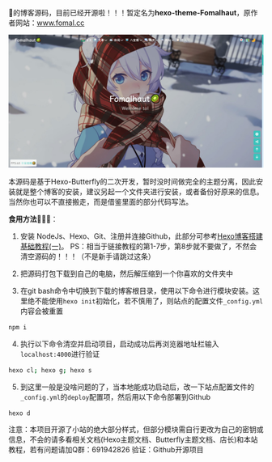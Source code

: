 🥝的博客源码，目前已经开源啦！！！暂定名为**hexo-theme-Fomalhaut**，原作者网站：www.fomal.cc


![](./cover.jpg)

本源码是基于Hexo-Butterfly的二次开发，暂时没时间做完全的主题分离，因此安装就是整个博客的安装，建议另起一个文件夹进行安装，或者备份好原来的信息。当然你也可以不直接搬走，而是借鉴里面的部分代码写法。

**食用方法**🍡🍡🍡：

1. 安装 NodeJs、Hexo、Git、注册并连接Github，此部分可参考[Hexo博客搭建基础教程(一)](https://www.fomal.cc/posts/e593433d.html)。
  PS：相当于链接教程的第1-7步，第8步就不要做了，不然会清空源码的！！！（不是新手请跳过这条）

2. 把源码打包下载到自己的电脑，然后解压缩到一个你喜欢的文件夹中

3. 在git bash命令中切换到下载的博客根目录，使用以下命令进行模块安装。这里绝不能使用`hexo init`初始化，若不慎用了，则站点的配置文件`_config.yml`内容会被重置

  ```bash
  npm i
  ```

4. 执行以下命令清空并启动项目，启动成功后再浏览器地址栏输入`localhost:4000`进行验证

  ```bash
  hexo cl; hexo g; hexo s
  ```

5. 到这里一般是没啥问题的了，当本地能成功启动后，改一下站点配置文件的`_config.yml`的`deploy`配置项，然后用以下命令部署到Github

  ```bash
  hexo d
  ```
  
 注意：本项目开源了小站的绝大部分样式，但部分模块需自行更改为自己的密钥或信息，不会的请多看相关文档(Hexo主题文档、Butterfly主题文档、店长)和本站教程，若有问题请加Q群：691942826 验证：Github开源项目
